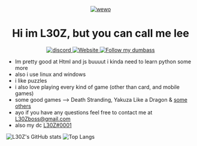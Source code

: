 <p align="center">
  <a href="helo">
    <img alt="wewo" src="https://i.imgur.com/aoV8aqB.gif" />
  </a>
</p>
<h1 align="center">
  Hi im L30Z, but you can call me lee
</h1>

<p align="center">
  <a href="">
    <img src="https://shields.io/discord/742049293992460288?style=for-the-badge&logo=appveyor" alt="discord" />
  </a>
  <a href="">
    <img alt="Website" src="https://img.shields.io/badge/-website-blue?style=for-the-badge&logo=appveyor">
  </a>
  <a href="">
    <img src="https://shields.io/github/followers/L30Zmine?style=for-the-badge&logo=appveyor" alt="Follow my dumbass" />
  </a>
</p>

- Im pretty good at Html and js buuuut i kinda need to learn python some more
- also i use linux and windows
- i like puzzles
- i also love playing every kind of game (other than card, and mobile games)
- some good games --> Death Stranding, Yakuza Like a Dragon & [some others](OTHERGOODGAMES.md)
- ayo if you have any questions feel free to contact me at L30Zboss@gmail.com
- also my dc [L30Z#0001](https://www.discord.gg/Y2VQWzr)

![L30Z's GitHub stats](https://github-readme-stats.vercel.app/api?username=L30Zmine&show_icons=true&theme=dark)
![Top Langs](https://github-readme-stats.vercel.app/api/top-langs/?username=L30Zmine&theme=dark)
